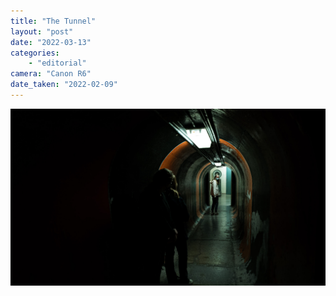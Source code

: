 ```yaml
---
title: "The Tunnel"
layout: "post" 
date: "2022-03-13"
categories: 
    - "editorial"
camera: "Canon R6"
date_taken: "2022-02-09"
---
```


![tunnel](/images/tunnel.jpg)